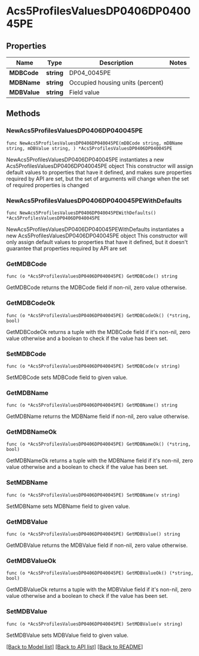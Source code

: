 # Acs5ProfilesValuesDP0406DP040045PE

## Properties

Name | Type | Description | Notes
------------ | ------------- | ------------- | -------------
**MDBCode** | **string** | DP04_0045PE | 
**MDBName** | **string** | Occupied housing units (percent) | 
**MDBValue** | **string** | Field value | 

## Methods

### NewAcs5ProfilesValuesDP0406DP040045PE

`func NewAcs5ProfilesValuesDP0406DP040045PE(mDBCode string, mDBName string, mDBValue string, ) *Acs5ProfilesValuesDP0406DP040045PE`

NewAcs5ProfilesValuesDP0406DP040045PE instantiates a new Acs5ProfilesValuesDP0406DP040045PE object
This constructor will assign default values to properties that have it defined,
and makes sure properties required by API are set, but the set of arguments
will change when the set of required properties is changed

### NewAcs5ProfilesValuesDP0406DP040045PEWithDefaults

`func NewAcs5ProfilesValuesDP0406DP040045PEWithDefaults() *Acs5ProfilesValuesDP0406DP040045PE`

NewAcs5ProfilesValuesDP0406DP040045PEWithDefaults instantiates a new Acs5ProfilesValuesDP0406DP040045PE object
This constructor will only assign default values to properties that have it defined,
but it doesn't guarantee that properties required by API are set

### GetMDBCode

`func (o *Acs5ProfilesValuesDP0406DP040045PE) GetMDBCode() string`

GetMDBCode returns the MDBCode field if non-nil, zero value otherwise.

### GetMDBCodeOk

`func (o *Acs5ProfilesValuesDP0406DP040045PE) GetMDBCodeOk() (*string, bool)`

GetMDBCodeOk returns a tuple with the MDBCode field if it's non-nil, zero value otherwise
and a boolean to check if the value has been set.

### SetMDBCode

`func (o *Acs5ProfilesValuesDP0406DP040045PE) SetMDBCode(v string)`

SetMDBCode sets MDBCode field to given value.


### GetMDBName

`func (o *Acs5ProfilesValuesDP0406DP040045PE) GetMDBName() string`

GetMDBName returns the MDBName field if non-nil, zero value otherwise.

### GetMDBNameOk

`func (o *Acs5ProfilesValuesDP0406DP040045PE) GetMDBNameOk() (*string, bool)`

GetMDBNameOk returns a tuple with the MDBName field if it's non-nil, zero value otherwise
and a boolean to check if the value has been set.

### SetMDBName

`func (o *Acs5ProfilesValuesDP0406DP040045PE) SetMDBName(v string)`

SetMDBName sets MDBName field to given value.


### GetMDBValue

`func (o *Acs5ProfilesValuesDP0406DP040045PE) GetMDBValue() string`

GetMDBValue returns the MDBValue field if non-nil, zero value otherwise.

### GetMDBValueOk

`func (o *Acs5ProfilesValuesDP0406DP040045PE) GetMDBValueOk() (*string, bool)`

GetMDBValueOk returns a tuple with the MDBValue field if it's non-nil, zero value otherwise
and a boolean to check if the value has been set.

### SetMDBValue

`func (o *Acs5ProfilesValuesDP0406DP040045PE) SetMDBValue(v string)`

SetMDBValue sets MDBValue field to given value.



[[Back to Model list]](../README.md#documentation-for-models) [[Back to API list]](../README.md#documentation-for-api-endpoints) [[Back to README]](../README.md)


